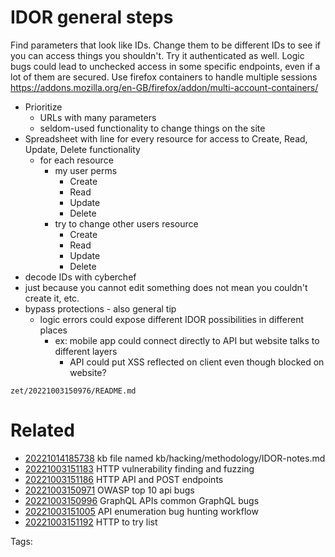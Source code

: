 # IDOR general steps
Find parameters that look like IDs. Change them to be different IDs to see if you can access things you shouldn't.
Try it authenticated as well. Logic bugs could lead to unchecked access in some specific endpoints, even if a lot of them are secured.
Use firefox containers to handle multiple sessions https://addons.mozilla.org/en-GB/firefox/addon/multi-account-containers/
- Prioritize
  - URLs with many parameters
  - seldom-used functionality to change things on the site
- Spreadsheet with line for every resource for access to Create, Read, Update, Delete functionality
  - for each resource
    - my user perms
      - Create
      - Read
      - Update
      - Delete
    - try to change other users resource
      - Create
      - Read
      - Update
      - Delete
- decode IDs with cyberchef
- just because you cannot edit something does not mean you couldn't create it, etc.
- bypass protections - also general tip
  - logic errors could expose different IDOR possibilities in different places
    - ex: mobile app could connect directly to API but website talks to different layers
      - API could put XSS reflected on client even though blocked on website?

` zet/20221003150976/README.md `

# Related

- [20221014185738](/zet/20221014185738/README.md) kb file named kb/hacking/methodology/IDOR-notes.md
- [20221003151183](/zet/20221003151183/README.md) HTTP vulnerability finding and fuzzing
- [20221003151186](/zet/20221003151186/README.md) HTTP API and POST endpoints
- [20221003150971](/zet/20221003150971/README.md) OWASP top 10 api bugs
- [20221003150996](/zet/20221003150996/README.md) GraphQL APIs common GraphQL bugs
- [20221003151005](/zet/20221003151005/README.md) API enumeration bug hunting workflow
- [20221003151192](/zet/20221003151192/README.md) HTTP to try list

Tags:

    

